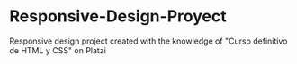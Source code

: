 # Responsive-Design-Proyect
Responsive design project created with the knowledge of "Curso definitivo de HTML y CSS" on Platzi
